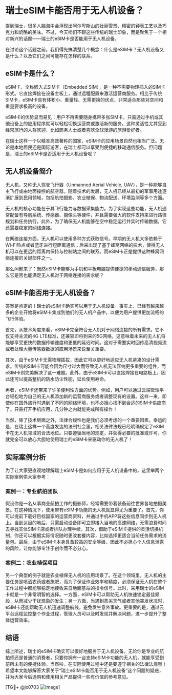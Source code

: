 # 瑞士eSIM卡能否用于无人机设备？

提到瑞士，很多人脑海中会浮现出阿尔卑斯山的壮丽雪景、精密的钟表工艺以及巧克力和奶酪的美味。不过，今天咱们不聊这些传统的瑞士印象，而是聚焦于一个相对新兴的话题——瑞士的eSIM卡是否能用于无人机设备。

在讨论这个话题之前，我们得先搞清楚几个概念：什么是eSIM卡？无人机设备又是什么？以及它们之间可能存在怎样的联系。

## eSIM卡是什么？

eSIM卡，全称嵌入式SIM卡（Embedded SIM），是一种不需要物理插入的SIM卡形式。它直接焊接在设备主板上，通过远程配置来激活运营商服务。相比于传统SIM卡，eSIM卡具有体积小、重量轻、无需更换的优点，非常适合那些对空间和重量要求极高的设备。

eSIM卡的优势显而易见：用户不再需要随身携带多张SIM卡，只需通过手机或其他设备上的应用程序就可以轻松切换运营商或激活新的服务。这种灵活性尤其受到经常旅行的人群欢迎，比如商务人士或者喜欢全球漫游的旅游爱好者。

在瑞士这样一个以精准高效著称的国家，eSIM卡的应用场景自然也相当广泛。无论是本地居民还是国际游客，在瑞士都可以享受到便捷的移动通信服务。但问题是，瑞士的eSIM卡是否适用于无人机设备呢？

## 无人机设备简介

无人机，又称无人驾驶飞行器（Unmanned Aerial Vehicle, UAV），是一种能够自主飞行或由地面操控的航空器。随着技术的发展，无人机已经从最初的军事用途逐渐扩展到民用领域，包括航拍摄影、农业植保、物流配送、环境监测等多个方面。

无人机的核心功能在于其飞行能力与数据采集能力。为了实现这些功能，无人机通常配备有导航系统、传感器、摄像头等硬件，并且需要强大的软件支持来进行路径规划和任务执行。此外，为了确保无人机能够在空中稳定运行并实时传输数据，它还需要稳定的网络连接。

在网络连接方面，无人机可以使用多种方式获取信号。早期的无人机大多依赖于Wi-Fi热点或者蓝牙进行短距离通信；后来出现了基于蜂窝网络的技术，使得无人机可以在更远的距离内保持与控制站之间的联系。而eSIM卡正是提供这种蜂窝网络连接的关键部件之一。

那么问题来了：既然eSIM卡能够为手机和平板电脑提供便捷的移动通信服务，那么它是否也能满足无人机对于网络连接的需求呢？

## eSIM卡能否用于无人机设备？

答案是肯定的！瑞士的eSIM卡确实可以用于无人机设备。事实上，已经有越来越多的企业开始将eSIM卡集成到他们的无人机产品中，以便为用户提供更加流畅的飞行体验。

首先，从技术角度来看，eSIM卡完全符合无人机对于网络连接的所有需求。它不仅支持主流的4G LTE标准，还兼容即将到来的5G网络，这意味着未来的无人机将能够享受更快的数据传输速度和更低的延迟时间。这对于需要实时回传高清视频流或者处理大量传感器数据的应用场景来说至关重要。

其次，由于eSIM卡无需物理插拔，因此它可以更好地适应无人机紧凑的设计需求。传统的SIM卡可能会因为尺寸过大而导致无人机无法容纳更多重要的组件，而eSIM卡则完美解决了这一难题。此外，由于eSIM卡可以直接焊接在电路板上，因此还可以提高整机的防水防尘性能，延长使用寿命。

再者，eSIM卡还带来了许多便利性方面的优势。例如，用户可以通过云端管理平台轻松地为自己的无人机添加新的运营商服务或者调整现有的设置。这样一来，即使你在国外旅行时遇到了不同的网络环境，也不必担心找不到合适的SIM卡供应商了。只需打开手机应用，几分钟之内就能完成所有操作！

当然，除了技术层面之外，法律合规性也是我们必须考虑的一个重要因素。幸运的是，在瑞士这样一个高度发达的法制社会里，相关法律法规已经明确规定了eSIM卡在无人机领域的合法地位。只要遵循当地的规定，并获得必要的批准或许可，你就完全可以放心大胆地使用瑞士的eSIM卡来驱动你的无人机了！

## 实际案例分析

为了让大家更直观地理解瑞士eSIM卡是如何应用于无人机设备中的，这里举两个实际案例供大家参考：

### 案例一：专业航拍团队

假设你是一名从事商业航拍工作的摄影师，经常需要带着装备前往世界各地拍摄美景。在这种情况下，使用带有eSIM卡功能的无人机就显得尤为重要了。首先，你可以提前下载好目标国家的运营商资料，并通过手机APP将这些信息同步到无人机上。当到达目的地后，只需启动设备即可立即接入当地的高速网络，无需浪费时间去寻找实体SIM卡店或者排队办理手续。其次，借助于eSIM卡提供的灵活切换机制，你还可以根据实际情况随时更改套餐内容，比如选择更适合当前任务需求的流量包。最后，由于eSIM卡本身具备较高的安全等级，因此不必担心个人信息泄露的风险，让你能够专注于创作而不必分心。

### 案例二：农业植保项目

另一个典型的例子就是农业植保无人机的应用场景了。在这个领域里，无人机的主要任务是喷洒农药或者施肥，而为了保证作业效率和精度，必须保证无人机在整个工作过程中都能够稳定地接收来自地面基站的指令信号。此时，采用瑞士的eSIM卡就是一个非常明智的选择。一方面，eSIM卡可以帮助无人机快速锁定最佳频段，从而减少干扰现象的发生；另一方面，当遇到恶劣天气或者其他突发状况时，eSIM卡还能帮助无人机迅速调整航线，避免发生意外事故。更重要的是，通过云平台远程监控整个作业过程，管理人员可以及时发现并解决问题，进一步提升了整体运营效率。

## 结语

综上所述，瑞士的eSIM卡确实可以很好地服务于无人机设备。无论你是专业的航拍师还是普通的消费者，只要你拥有一台支持eSIM卡功能的无人机，就能享受到前所未有的便捷体验。当然啦，在实际使用过程中还是要遵守相关的法律法规哦！希望本文能够解答大家关于“瑞士eSIM卡能否用于无人机设备”这个问题的疑惑，并为大家今后选购和使用相关产品提供一些有价值的参考意见。

[TG💪+ @jx0703 ![Image](https://github.com/user-attachments/assets/dbca1d08-cadb-493c-b0ec-ad6f7a83f270)]